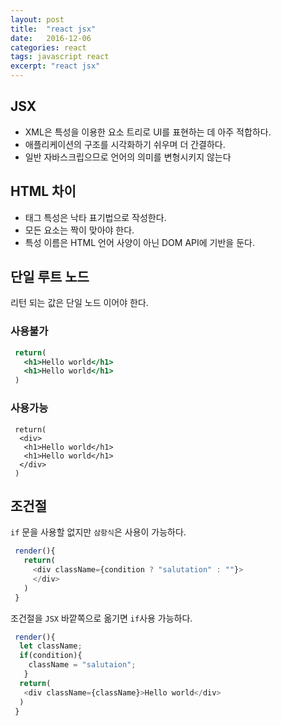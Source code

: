 ```yaml
---
layout: post
title:  "react jsx"
date:   2016-12-06
categories: react
tags: javascript react
excerpt: "react jsx"
---
```


## JSX
 - XML은 특성을 이용한 요소 트리로 UI를 표현하는 데 아주 적합하다.
 - 애플리케이션의 구조를 시각화하기 쉬우며 더 간결하다.
 - 일반 자바스크립으므로 언어의 의미를 변형시키지 않는다

## HTML 차이
 - 태그 특성은 낙타 표기법으로 작성한다.
 - 모든 요소는 짝이 맞아야 한다.
 - 특성 이름은 HTML 언어 사양이 아닌 DOM API에 기반을 둔다.

## 단일 루트 노드
리턴 되는 값은 단일 노드 이어야 한다.

### 사용불가
```jsx
 return(
   <h1>Hello world</h1>
   <h1>Hello world</h1>
 )
```

### 사용가능
```
 return(
  <div>
   <h1>Hello world</h1>
   <h1>Hello world</h1>
  </div>
 )
```

## 조건절
`if` 문을 사용할 없지만 `삼항식`은 사용이 가능하다.

```javascript
 render(){
   return(
     <div className={condition ? "salutation" : ""}>
     </div>
   )
 }
```

조건절을 `JSX` 바깥쪽으로 옮기면 `if`사용 가능하다.
```javascript
 render(){
  let className;
  if(condition){
    className = "salutaion";
   }
  return(
   <div className={className}>Hello world</div>
  )
 }
```

